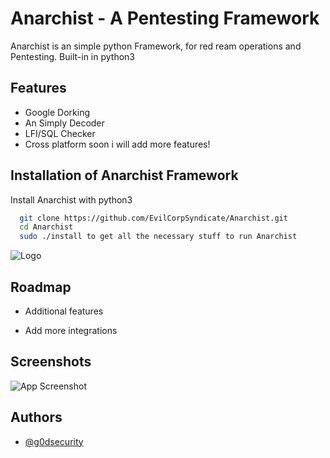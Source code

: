 
# Anarchist - A Pentesting Framework

Anarchist is an simple python Framework, for red ream operations and Pentesting. Built-in in python3



## Features

- Google Dorking
- An Simply Decoder
- LFI/SQL Checker
- Cross platform
soon i will add more features!


## Installation of Anarchist Framework

Install Anarchist with python3

```bash
  git clone https://github.com/EvilCorpSyndicate/Anarchist.git
  cd Anarchist
  sudo ./install to get all the necessary stuff to run Anarchist

```
    
![Logo](https://socialist.net/wp-content/uploads/2017/08/Anarchist_flag.png)


## Roadmap

- Additional features

- Add more integrations


## Screenshots

![App Screenshot](https://i.ibb.co/k1jPsvB/Screenshot-2023-10-07-at-23-18-20.png)


## Authors

- [@g0dsecurity](https://www.github.com/g0dsecurity)

